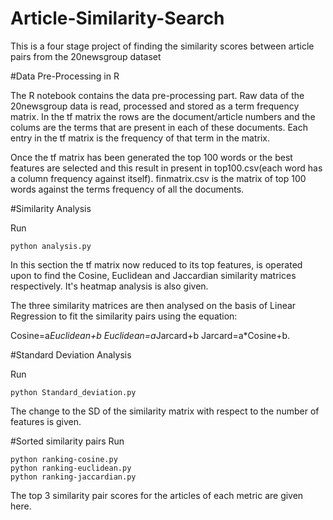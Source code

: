 # Article-Similarity-Search


This is a four stage project of finding the similarity scores between article pairs from the 20newsgroup dataset

#Data Pre-Processing in R

The R notebook contains the data pre-processing part. Raw data of the 20newsgroup data is read, processed and stored as a term frequency matrix. In the tf matrix the rows are the document/article numbers and the colums are the terms that are present in each of these documents. Each entry in the tf matrix is the frequency of that term in the matrix.

Once the tf matrix has been generated the top 100 words or the best features are selected and this result in present in top100.csv(each word has a column frequency against itself). finmatrix.csv is the matrix of top 100 words against the terms frequency of all the documents.


#Similarity Analysis

Run
```
python analysis.py
```

In this section the tf matrix now reduced to its top features, is operated upon to find the Cosine, Euclidean and Jaccardian similarity matrices respectively. It's heatmap analysis is also given.

The three similarity matrices are then analysed on the basis of Linear Regression to fit the similarity pairs using the equation:

Cosine=a*Euclidean+b
Euclidean=a*Jarcard+b
Jarcard=a*Cosine+b.

#Standard Deviation Analysis

Run
```
python Standard_deviation.py
```
The change to the SD of the similarity matrix with respect to the number of features is given.

#Sorted similarity pairs
Run
```
python ranking-cosine.py
python ranking-euclidean.py
python ranking-jaccardian.py
```
The top 3 similarity pair scores for the articles of each metric are given here.

